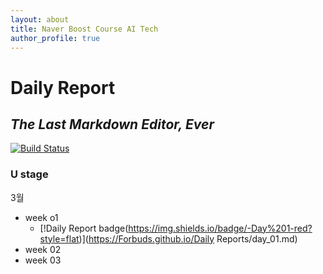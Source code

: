 ```yaml
---
layout: about
title: Naver Boost Course AI Tech
author_profile: true
---
```

# Daily Report
## _The Last Markdown Editor, Ever_


[![Build Status](https://travis-ci.org/joemccann/dillinger.svg?branch=master)](https://travis-ci.org/joemccann/dillinger)

### U stage
3월
- week o1
   - [!Daily Report badge(https://img.shields.io/badge/-Day%201-red?style=flat)](https://Forbuds.github.io/Daily Reports/day_01.md)
- week 02
- week 03

